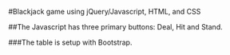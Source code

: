 #Blackjack game using jQuery/Javascript, HTML, and CSS

##The Javascript has three primary buttons: Deal, Hit and Stand.

###The table is setup with Bootstrap.